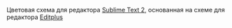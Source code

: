 Цветовая схема для редактора <a href="http://www.sublimetext.com/2" target="_blank">Sublime Text 2</a>, основанная на схеме для редактора <a href="http://www.editplus.com/" target="_blank">Editplus</a>